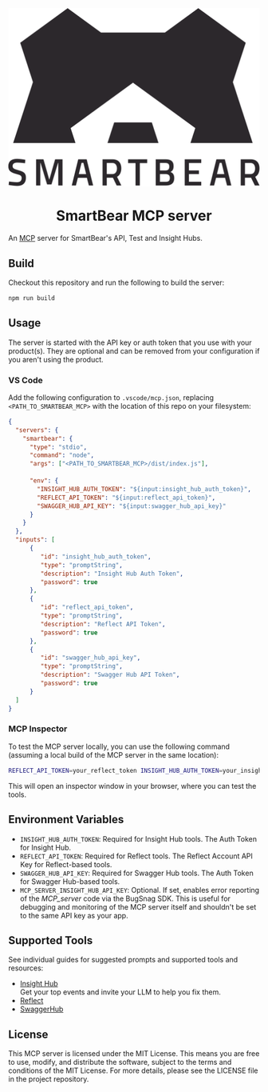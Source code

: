 <div align="center">
  <a href="https://www.smartbear.com">
    <picture>
      <source media="(prefers-color-scheme: dark)" srcset="assets/smartbear-logo-light.svg">
      <img alt="SmartBear logo" src="assets/smartbear-logo-dark.svg">
    </picture>
  </a>
  <h1>SmartBear MCP server</h1>
</div>

An [MCP](https://modelcontextprotocol.io) server for SmartBear's API, Test and Insight Hubs.

## Build

Checkout this repository and run the following to build the server:

```bash
npm run build
```

## Usage

The server is started with the API key or auth token that you use with your product(s). They are optional and can be removed from your configuration if you aren't using the product.

### VS Code

Add the following configuration to `.vscode/mcp.json`, replacing `<PATH_TO_SMARTBEAR_MCP>` with the location of this repo on your filesystem:

```json
{
  "servers": {
    "smartbear": {
      "type": "stdio",
      "command": "node",
      "args": ["<PATH_TO_SMARTBEAR_MCP>/dist/index.js"],

      "env": {
        "INSIGHT_HUB_AUTH_TOKEN": "${input:insight_hub_auth_token}",
        "REFLECT_API_TOKEN": "${input:reflect_api_token}",
        "SWAGGER_HUB_API_KEY": "${input:swagger_hub_api_key}"
      }
    }
  },
  "inputs": [
      {
         "id": "insight_hub_auth_token",
         "type": "promptString",
         "description": "Insight Hub Auth Token",
         "password": true
      },
      {
         "id": "reflect_api_token",
         "type": "promptString",
         "description": "Reflect API Token",
         "password": true
      },
      {
         "id": "swagger_hub_api_key",
         "type": "promptString",
         "description": "Swagger Hub API Token",
         "password": true
      }
  ]
}
```

### MCP Inspector

To test the MCP server locally, you can use the following command (assuming a local build of the MCP server in the same location):

```bash
REFLECT_API_TOKEN=your_reflect_token INSIGHT_HUB_AUTH_TOKEN=your_insight_hub_token SWAGGER_HUB_API_KEY=your_swagger_hub_token npx @modelcontextprotocol/inspector node dist/index.js
```

This will open an inspector window in your browser, where you can test the tools.

## Environment Variables

- `INSIGHT_HUB_AUTH_TOKEN`: Required for Insight Hub tools. The Auth Token for Insight Hub.
- `REFLECT_API_TOKEN`: Required for Reflect tools. The Reflect Account API Key for Reflect-based tools.
- `SWAGGER_HUB_API_KEY`: Required for Swagger Hub tools. The Auth Token for Swagger Hub-based tools.
- `MCP_SERVER_INSIGHT_HUB_API_KEY`: Optional. If set, enables error reporting of the _MCP_server_ code via the BugSnag SDK. This is useful for debugging and monitoring of the MCP server itself and shouldn't be set to the same API key as your app.

## Supported Tools

See individual guides for suggested prompts and supported tools and resources:

- [Insight Hub](./insight-hub/README.md)\
  Get your top events and invite your LLM to help you fix them.
- [Reflect](./reflect/README.md)
- [SwaggerHub](./swaggerhub-portal/README.md)

## License

This MCP server is licensed under the MIT License. This means you are free to use, modify, and distribute the software, subject to the terms and conditions of the MIT License. For more details, please see the LICENSE file in the project repository.
